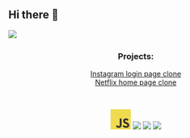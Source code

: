 ## Hi there 👋

<img src="https://raw.githubusercontent.com/gabsschrodinger/gabsschrodinger/main/gabsschrodinger.svg">

<h3 align="center" target="_blank">Projects:</h3>
<p align="center"><a href="https://instagram-login-page.vercel.app/">Instagram login page clone</a><br><a href="https://netflix-clone-steel-alpha.vercel.app/">Netflix home page clone</a></p>

<br><p align="center">
    <code><img height="40" src="https://raw.githubusercontent.com/github/explore/80688e429a7d4ef2fca1e82350fe8e3517d3494d/topics/javascript/javascript.png"></code>
    <code><img height="40" src="https://image.flaticon.com/icons/svg/226/226777.svg"></code>
    <code><img height="40" src="https://avatars0.githubusercontent.com/u/139426?s=200&v=4"></code>
    <code><img height="40" src="https://avatars0.githubusercontent.com/u/317776?s=200&v=4"></code>
</p>

<!--
<p align="center">
  <a href="https://github.com/https://github.com/gabsschrodinger">
    <img src="https://github-readme-stats.vercel.app/api?username=gabsschrodinger&theme=monokai&show_icons=true" />
  </a>
</p>
-->
